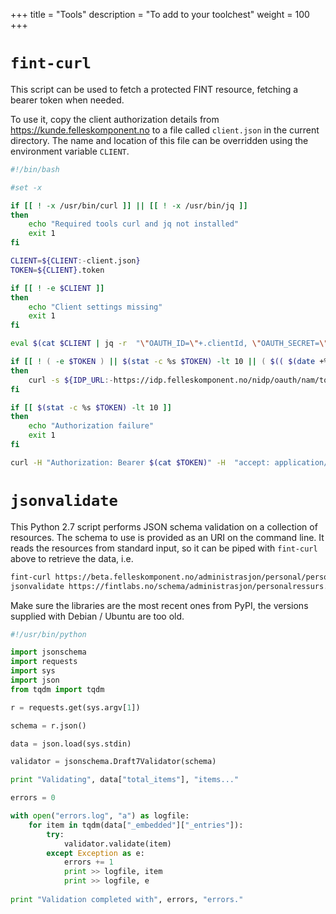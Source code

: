 +++
title = "Tools"
description = "To add to your toolchest"
weight = 100
+++

# `fint-curl`

This script can be used to fetch a protected FINT resource, fetching a bearer token when needed.

To use it, copy the client authorization details from https://kunde.felleskomponent.no to a file called `client.json` in the current directory.  The name and location of this file can be overridden using the environment variable `CLIENT`.

```sh
#!/bin/bash

#set -x

if [[ ! -x /usr/bin/curl ]] || [[ ! -x /usr/bin/jq ]]
then
	echo "Required tools curl and jq not installed"
	exit 1
fi

CLIENT=${CLIENT:-client.json}
TOKEN=${CLIENT}.token

if [[ ! -e $CLIENT ]]
then
    echo "Client settings missing"
    exit 1
fi

eval $(cat $CLIENT | jq -r  "\"OAUTH_ID=\"+.clientId, \"OAUTH_SECRET=\"+.openIdSecret, \"OAUTH_USER=\"+.username, \"OAUTH_PWD=\"+.password, \"SCOPE=\"+.scope, \"IDP_URL=\"+.idpUri, \"ASSET_ID=\"+.assetId")

if [[ ! ( -e $TOKEN ) || $(stat -c %s $TOKEN) -lt 10 || ( $(( $(date +%s) - $(stat -c %Y $TOKEN) )) -gt 3500 ) ]]
then
    curl -s ${IDP_URL:-https://idp.felleskomponent.no/nidp/oauth/nam/token} -u "${OAUTH_ID}:${OAUTH_SECRET}" -d grant_type=password -d username="${OAUTH_USER}" -d password="${OAUTH_PWD}" -d scope="${SCOPE:-fint-client}" | jq -r '.access_token' > $TOKEN
fi

if [[ $(stat -c %s $TOKEN) -lt 10 ]]
then
	echo "Authorization failure"
	exit 1
fi

curl -H "Authorization: Bearer $(cat $TOKEN)" -H  "accept: application/json;charset=UTF-8" -H "Content-Type: application/json" -H  "x-org-id: ${ASSET_ID:-fintlabs.no}" -H  "x-client: ${OAUTH_USER}" $*

```

# `jsonvalidate`

This Python 2.7 script performs JSON schema validation on a collection of resources.  The schema to use is provided as an URI on the command line.  It reads the resources from standard input, so it can be piped with `fint-curl` above to retrieve the data, i.e.

```sh
fint-curl https://beta.felleskomponent.no/administrasjon/personal/personalressurs | \
jsonvalidate https://fintlabs.no/schema/administrasjon/personalressurs.json
```

Make sure the libraries are the most recent ones from PyPI, the versions supplied with Debian / Ubuntu are too old.

```python
#!/usr/bin/python

import jsonschema
import requests
import sys
import json
from tqdm import tqdm

r = requests.get(sys.argv[1])

schema = r.json()

data = json.load(sys.stdin)

validator = jsonschema.Draft7Validator(schema)

print "Validating", data["total_items"], "items..."

errors = 0

with open("errors.log", "a") as logfile:
	for item in tqdm(data["_embedded"]["_entries"]):
		try:
			validator.validate(item)
		except Exception as e:
			errors += 1
			print >> logfile, item
			print >> logfile, e
	
print "Validation completed with", errors, "errors."

```
